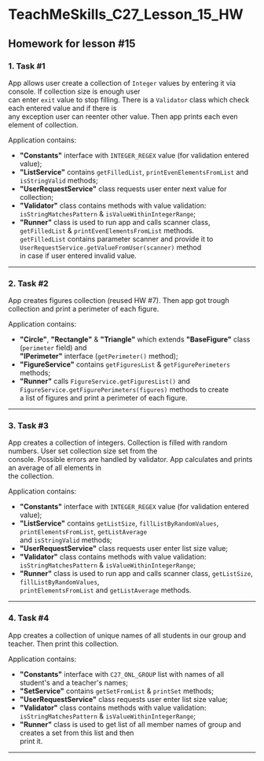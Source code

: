 # TeachMeSkills_C27_Lesson_15_HW
## Homework for lesson #15

### 1. **Task #1**

App allows user create a collection of `Integer` values by entering it via console. If collection size is enough user  
can enter `exit` value to stop filling. There is a `Validator` class which check each entered value and if there is  
any exception user can reenter other value. Then app prints each even element of collection.

Application contains:
- **"Constants"** interface with `INTEGER_REGEX` value (for validation entered value);
- **"ListService"** contains `getFilledList`, `printEvenElementsFromList` and `isStringValid` methods;
- **"UserRequestService"** class requests user enter next value for collection;
- **"Validator"** class contains methods with value validation: `isStringMatchesPattern` & `isValueWithinIntegerRange`;
- **"Runner"** class is used to run app and calls scanner class, `getFilledList` & `printEvenElementsFromList` methods.  
  `getFilledList` contains parameter scanner and provide it to `UserRequestService.getValueFromUser(scanner)` method  
  in case if user entered invalid value.

---

### 2. **Task #2**

App creates figures collection (reused HW #7). Then app got trough collection and print a perimeter of each figure.

Application contains:
- **"Circle"**, **"Rectangle"** & **"Triangle"** which extends **"BaseFigure"** class (`perimeter` field) and   
**"IPerimeter"** interface (`getPerimeter()` method);
- **"FigureService"** contains `getFiguresList` & `getFigurePerimeters` methods;
- **"Runner"** calls `FigureService.getFiguresList()` and `FigureService.getFigurePerimeters(figures)` methods to create  
a list of figures and print a perimeter of each figure.

---

### 3. **Task #3**

App creates a collection of integers. Collection is filled with random numbers. User set collection size set from the  
console. Possible errors are handled by validator. App calculates and prints an average of all elements in   
the collection.

Application contains:
- **"Constants"** interface with `INTEGER_REGEX` value (for validation entered value);
- **"ListService"** contains `getListSize`, `fillListByRandomValues`, `printElementsFromList`, `getListAverage`  
and `isStringValid` methods;
- **"UserRequestService"** class requests user enter list size value;
- **"Validator"** class contains methods with value validation: `isStringMatchesPattern` & `isValueWithinIntegerRange`;
- **"Runner"** class is used to run app and calls scanner class, `getListSize`, `fillListByRandomValues`,  
`printElementsFromList` and `getListAverage` methods.

---

### 4. **Task #4**

App creates a collection of unique names of all students in our group and teacher. Then print this collection.

Application contains:
- **"Constants"** interface with `C27_ONL_GROUP` list with names of all student's and a teacher's names;
- **"SetService"** contains `getSetFromList` & `printSet` methods;
- **"UserRequestService"** class requests user enter list size value;
- **"Validator"** class contains methods with value validation: `isStringMatchesPattern` & `isValueWithinIntegerRange`;
- **"Runner"** class is used to get list of all member names of group and creates a set from this list and then   
print it.

---
